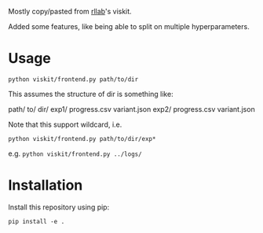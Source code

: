 Mostly copy/pasted from [rllab](https://github.com/rll/rllab)'s viskit.

Added some features, like being able to split on multiple hyperparameters.

# Usage
```
python viskit/frontend.py path/to/dir
```

This assumes the structure of dir is something like:

path/
    to/
        dir/
            exp1/
                progress.csv
                variant.json
            exp2/
                progress.csv
                variant.json

Note that this support wildcard, i.e.
```
python viskit/frontend.py path/to/dir/exp*
```



e.g. `python viskit/frontend.py ../logs/`



# Installation

Install this repository using pip:
```
pip install -e .
```
